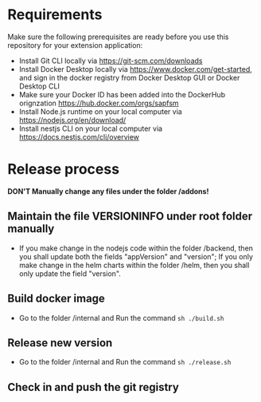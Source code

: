 # Requirements
Make sure the following prerequisites are ready before you use this repository for your extension application:
* Install Git CLI locally via https://git-scm.com/downloads
* Install Docker Desktop locally via https://www.docker.com/get-started, and sign in the docker registry from Docker Desktop GUI or Docker Desktop CLI
* Make sure your Docker ID has been added into the DockerHub orignzation https://hub.docker.com/orgs/sapfsm
* Install Node.js runtime on your local computer via https://nodejs.org/en/download/
* Install nestjs CLI on your local computer via https://docs.nestjs.com/cli/overview

# Release process

**DON'T Manually change any files under the folder /addons!**

## Maintain the file VERSIONINFO under root folder manually
* If you make change in the nodejs code within the folder /backend, then you shall update both the fields "appVersion" and "version"; If you only make change in the helm charts within the folder /helm, then you shall only update the field "version". 

## Build docker image
* Go to the folder /internal and Run the command `sh ./build.sh`

## Release new version
* Go to the folder /internal and Run the command `sh ./release.sh`

## Check in and push the git registry
